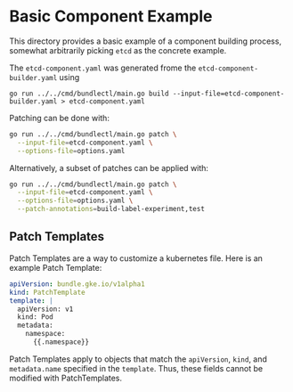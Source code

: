 # Basic Component Example

This directory provides a basic example of a component building process,
somewhat arbitrarily picking `etcd` as the concrete example.

The `etcd-component.yaml` was generated frome the `etcd-component-builder.yaml` using

`go run ../../cmd/bundlectl/main.go build --input-file=etcd-component-builder.yaml > etcd-component.yaml`

Patching can be done with:

```sh
go run ../../cmd/bundlectl/main.go patch \
  --input-file=etcd-component.yaml \
  --options-file=options.yaml
```

Alternatively, a subset of patches can be applied with:

```sh
go run ../../cmd/bundlectl/main.go patch \
  --input-file=etcd-component.yaml \
  --options-file=options.yaml \
  --patch-annotations=build-label-experiment,test
```

## Patch Templates

Patch Templates are a way to customize a kubernetes file. Here is an example
Patch Template:

```yaml
apiVersion: bundle.gke.io/v1alpha1
kind: PatchTemplate
template: |
  apiVersion: v1
  kind: Pod
  metadata:
    namespace:
      {{.namespace}}
```

Patch Templates apply to objects that match the `apiVersion`, `kind`, and
`metadata.name` specified in the `template`. Thus, these fields cannot be
modified with PatchTemplates.
